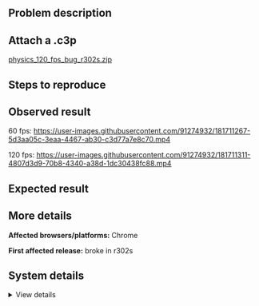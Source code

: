 ## Problem description



## Attach a .c3p

[physics_120_fps_bug_r302s.zip](https://github.com/WilsonPercival/WilsonPercival/files/9217760/physics_120_fps_bug_r302s.zip)

## Steps to reproduce



## Observed result

60 fps:
https://user-images.githubusercontent.com/91274932/181711267-5d3aa05c-3eaa-4467-ab30-c3d77a7e8c70.mp4

120 fps:
https://user-images.githubusercontent.com/91274932/181711311-4807d3d9-70b8-4340-a38d-1dc30438fc88.mp4



## Expected result



## More details



**Affected browsers/platforms:** Chrome

**First affected release:** broke in r302s

## System details

<details><summary>View details</summary>

Platform information
Product: Construct 3 r302 (stable)
Browser: (unknown) (unknown)
Browser engine: Chromium
Context: browser
Operating system: Android 11.0.0
Device type: mobile
Device pixel ratio: 3
Logical CPU cores: 8
Approx. device memory: 8 GB
User agent: Mozilla/5.0 (Linux; arm_64; Android 11; RMX2086) AppleWebKit/537.36 (KHTML, like Gecko) Chrome/102.0.5005.148 YaBrowser/22.7.3.82.00 SA/3 Mobile Safari/537.36
Language setting: en-US

Local storage
Storage quota (approx): 134 gb
Storage usage (approx): 26 mb (0%)
Persistant storage: No

Browser support notes
This list contains missing features that are not required, but could improve performance or user experience if supported.

Nothing is missing. Everything is OK!
WebGL information
Version string: WebGL 2.0 (OpenGL ES 3.0 Chromium)
Numeric version: 2
Supports NPOT textures: yes
Supports GPU profiling: no
Supports highp precision: yes
Vendor: Qualcomm
Renderer: Adreno (TM) 640
Major performance caveat: no
Maximum texture size: 4096
Point size range: 1 to 1023
Extensions:

EXT_color_buffer_float
EXT_color_buffer_half_float
EXT_float_blend
EXT_texture_filter_anisotropic
EXT_texture_norm16
OES_texture_float_linear
WEBGL_compressed_texture_astc
WEBGL_compressed_texture_etc
WEBGL_compressed_texture_etc1
WEBGL_debug_renderer_info
WEBGL_debug_shaders
WEBGL_lose_context
WEBGL_multi_draw
Audio information
System sample rate: 48000 Hz
Output channels: 2
Output interpretation: speakers
Supported decode formats:

WebM Opus (audio/webm; codecs=opus)
Ogg Opus (audio/ogg; codecs=opus)
WebM Vorbis (audio/webm; codecs=vorbis)
Ogg Vorbis (audio/ogg; codecs=vorbis)
MPEG-4 AAC (audio/mp4; codecs=mp4a.40.5)
MP3 (audio/mpeg)
FLAC (audio/flac)
PCM WAV (audio/wav; codecs=1)
Supported encode formats:

WebM Opus (audio/webm; codecs=opus)
Video information
Supported decode formats:

WebM AV1 (video/webm; codecs=av01.0.00M.08)
MP4 AV1 (video/mp4; codecs=av01.0.00M.08)
WebM VP9 (video/webm; codecs=vp9)
WebM VP8 (video/webm; codecs=vp8)
H.264 (video/mp4; codecs=avc1.42E01E)
Supported encode formats:

WebM VP9 (video/webm; codecs=vp9)
WebM VP8 (video/webm; codecs=vp8)

</details>
